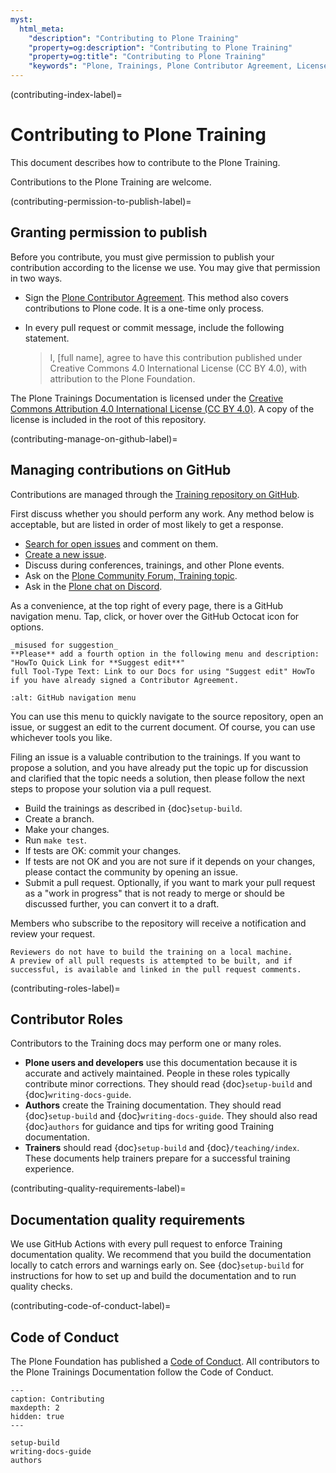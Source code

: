 ```yaml
---
myst:
  html_meta:
    "description": "Contributing to Plone Training"
    "property=og:description": "Contributing to Plone Training"
    "property=og:title": "Contributing to Plone Training"
    "keywords": "Plone, Trainings, Plone Contributor Agreement, License, Code of Conduct"
---
```


(contributing-index-label)=

# Contributing to Plone Training

This document describes how to contribute to the Plone Training.

Contributions to the Plone Training are welcome.


(contributing-permission-to-publish-label)=

## Granting permission to publish

Before you contribute, you must give permission to publish your contribution according to the license we use.
You may give that permission in two ways.

- Sign the [Plone Contributor Agreement](https://plone.org/foundation/contributors-agreement).
  This method also covers contributions to Plone code.
  It is a one-time only process.
- In every pull request or commit message, include the following statement.

  > I, [full name], agree to have this contribution published under Creative Commons 4.0 International License (CC BY 4.0), with attribution to the Plone Foundation.

The Plone Trainings Documentation is licensed under the [Creative Commons Attribution 4.0 International License (CC BY 4.0)](https://creativecommons.org/licenses/by/4.0/).
A copy of the license is included in the root of this repository.


(contributing-manage-on-github-label)=

## Managing contributions on GitHub

Contributions are managed through the [Training repository on GitHub](https://github.com/plone/training).

First discuss whether you should perform any work.
Any method below is acceptable, but are listed in order of most likely to get a response.

- [Search for open issues](https://github.com/plone/training/issues) and comment on them.
- [Create a new issue](https://github.com/plone/training/issues/new/choose).
- Discuss during conferences, trainings, and other Plone events.
- Ask on the [Plone Community Forum, Training topic](https://community.plone.org/c/training/46).
- Ask in the [Plone chat on Discord](https://discord.com/invite/zFY3EBbjaj).

As a convenience, at the top right of every page, there is a GitHub navigation menu.
Tap, click, or hover over the GitHub Octocat icon for options.

```{tip}
_misused for suggestion_
**Please** add a fourth option in the following menu and description:
"HowTo Quick Link for **Suggest edit**"
full Tool-Type Text: Link to our Docs for using "Suggest edit" HowTo if you have already signed a Contributor Agreement.
```

```{image} _static/github-navigation.png
:alt: GitHub navigation menu 
```

You can use this menu to quickly navigate to the source repository, open an issue, or suggest an edit to the current document.
Of course, you can use whichever tools you like.

Filing an issue is a valuable contribution to the trainings.
If you want to propose a solution, and you have already put the topic up for discussion and clarified that the topic needs a solution, then please follow the next steps to propose your solution via a pull request.

- Build the trainings as described in {doc}`setup-build`.
- Create a branch.
- Make your changes.
- Run `make test`. 
- If tests are OK: commit your changes. 
- If tests are not OK and you are not sure if it depends on your changes, please contact the community by opening an issue.
- Submit a pull request.
  Optionally, if you want to mark your pull request as a "work in progress" that is not ready to merge or should be discussed further, you can convert it to a draft.

Members who subscribe to the repository will receive a notification and review your request. 

```{note}
Reviewers do not have to build the training on a local machine.
A preview of all pull requests is attempted to be built, and if successful, is available and linked in the pull request comments.
```


(contributing-roles-label)=

## Contributor Roles

Contributors to the Training docs may perform one or many roles.

- **Plone users and developers** use this documentation because it is accurate and actively maintained.
  People in these roles typically contribute minor corrections.
  They should read {doc}`setup-build` and {doc}`writing-docs-guide`.
- **Authors** create the Training documentation.
  They should read {doc}`setup-build` and {doc}`writing-docs-guide`.
  They should also read {doc}`authors` for guidance and tips for writing good Training documentation.
- **Trainers** should read {doc}`setup-build` and {doc}`/teaching/index`.
  These documents help trainers prepare for a successful training experience.


(contributing-quality-requirements-label)=

## Documentation quality requirements

We use GitHub Actions with every pull request to enforce Training documentation quality.
We recommend that you build the documentation locally to catch errors and warnings early on.
See {doc}`setup-build` for instructions for how to set up and build the documentation and to run quality checks.


(contributing-code-of-conduct-label)=

## Code of Conduct

The Plone Foundation has published a [Code of Conduct](https://plone.org/foundation/materials/foundation-resolutions/code-of-conduct).
All contributors to the Plone Trainings Documentation follow the Code of Conduct.


```{toctree}
---
caption: Contributing
maxdepth: 2
hidden: true
---

setup-build
writing-docs-guide
authors
```
